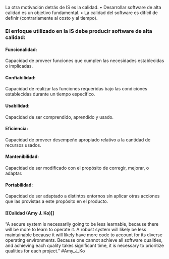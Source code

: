 La otra motivación detrás de IS es la calidad.
• Desarrollar software de alta calidad es un objetivo fundamental.
• La calidad del software es difícil de definir (contrariamente al costo y al
tiempo).
### El enfoque utilizado en la IS debe producir software de alta calidad:
#### Funcionalidad: 
Capacidad de proveer funciones que cumplen las necesidades establecidas o	implicadas.
#### Confiabilidad: 
Capacidad de realizar las funciones requeridas bajo las condiciones establecidas durante un tiempo específico.
#### Usabilidad: 
Capacidad de ser comprendido, aprendido y usado.
#### Eficiencia: 
Capacidad de proveer desempeño apropiado relativo a la cantidad de recursos usados.
#### Mantenibilidad: 
Capacidad de ser modificado con el propósito de corregir, mejorar, o adaptar.
#### Portabilidad: 
Capacidad de ser adaptado a distintos entornos sin aplicar otras acciones que las
provistas a este propósito en el producto.

#### [[Calidad (Amy J. Ko)]]

“A secure system is necessarily going to be less learnable, because there will be more to learn to operate it. A robust system will likely be less maintainable because it will likely have more code to account for its diverse operating
environments. Because one cannot achieve all software qualities, and achieving each quality takes significant time, it is necessary to prioritize qualities for each project.”
#Amy_J_Ko 